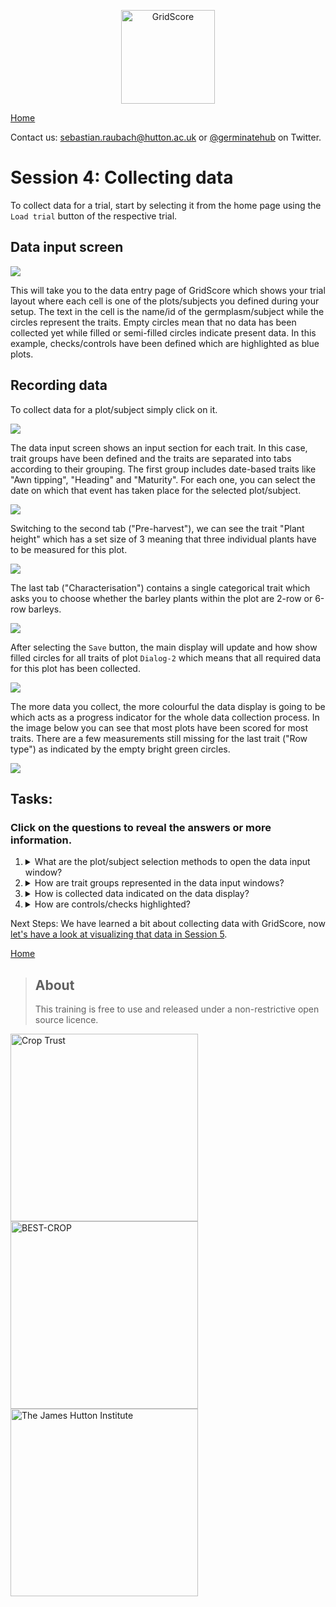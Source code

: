 <!-- Use these horrible HTML tag attributes because Markdown only supports limited HTML/CSS -->
<p align="center">
  <img src="img/gridscore.svg" width="150" alt="GridScore">
</p>

<a href="index.html" class="btn btn-dark">Home</a>

Contact us: [sebastian.raubach@hutton.ac.uk](mailto:sebastian.raubach@hutton.ac.uk) or [@germinatehub](https://www.twitter.com/germinatehub) on Twitter.


# Session 4: Collecting data

To collect data for a trial, start by selecting it from the home page using the `Load trial` button of the respective trial.

## Data input screen

<img src="session-2/trial-selector.png" style="max-width: 100%;">

This will take you to the data entry page of GridScore which shows your trial layout where each cell is one of the plots/subjects you defined during your setup. The text in the cell is the name/id of the germplasm/subject while the circles represent the traits. Empty circles mean that no data has been collected yet while filled or semi-filled circles indicate present data. In this example, checks/controls have been defined which are highlighted as blue plots.

## Recording data

To collect data for a plot/subject simply click on it.

<img src="session-4/data-entry-empty.png" style="max-width: 100%;">

The data input screen shows an input section for each trait. In this case, trait groups have been defined and the traits are separated into tabs according to their grouping. The first group includes date-based traits like "Awn tipping", "Heading" and "Maturity". For each one, you can select the date on which that event has taken place for the selected plot/subject.

<img src="session-4/data-entry-modal-date.png" style="max-width: 100%;">

Switching to the second tab ("Pre-harvest"), we can see the trait "Plant height" which has a set size of 3 meaning that three individual plants have to be measured for this plot.

<img src="session-4/data-entry-modal-numeric.png" style="max-width: 100%;">

The last tab ("Characterisation") contains a single categorical trait which asks you to choose whether the barley plants within the plot are 2-row or 6-row barleys.

<img src="session-4/data-entry-modal-categorical.png" style="max-width: 100%;">

After selecting the `Save` button, the main display will update and how show filled circles for all traits of plot `Dialog-2` which means that all required data for this plot has been collected.

<img src="session-4/data-entry-single.png" style="max-width: 100%;">

The more data you collect, the more colourful the data display is going to be which acts as a progress indicator for the whole data collection process. In the image below you can see that most plots have been scored for most traits. There are a few measurements still missing for the last trait ("Row type") as indicated by the empty bright green circles.

<img src="session-4/data-entry.png" style="max-width: 100%;">

## Tasks:
### Click on the questions to reveal the answers or more information.

1. <details><summary>What are the plot/subject selection methods to open the data input window?</summary>Clicking on a cell, scanning a barcode or using the guided walk.</details>
1. <details><summary>How are trait groups represented in the data input windows?</summary>They are shown as tabs.</details>
1. <details><summary>How is collected data indicated on the data display?</summary>Collected data is shown as filled or semi-filled circles, missing data as empty circles.</details>
1. <details><summary>How are controls/checks highlighted?</summary>They are highlighted in blue and they have a checkbox icon in the bottom right corner.</details>

Next Steps:  We have learned a bit about collecting data with GridScore, now [let's have a look at visualizing that data in Session 5](session-5.html).

<a href="index.html" class="btn btn-dark">Home</a>

> ## About
> This training is free to use and released under a non-restrictive open source licence.

<div class="logos">
  <img src="img/crop-trust.svg" width="300" alt="Crop Trust">
  <img src="img/best-crop.svg" width="300" alt="BEST-CROP">
  <img src="img/hutton.svg" width="300" alt="The James Hutton Institute">
</div>